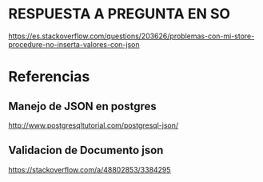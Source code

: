 # RESPUESTA A PREGUNTA EN SO
https://es.stackoverflow.com/questions/203626/problemas-con-mi-store-procedure-no-inserta-valores-con-json

# Referencias

## Manejo de JSON en postgres

http://www.postgresqltutorial.com/postgresql-json/

## Validacion de Documento json

https://stackoverflow.com/a/48802853/3384295
